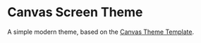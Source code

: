 # Canvas Screen Theme

A simple modern theme, based on the [Canvas Theme Template](https://gitlab.com/manuelkostka/discourse/canvas/theme).